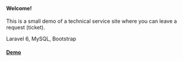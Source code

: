 
<h4>Welcome!</h4>
    <p>This is a small demo of a technical service site where you can leave a request (ticket).</p>
    <p>Laravel 6, MySQL, Bootstrap </p>
    <p><h4><a href="http://f0519786.xsph.ru/" target="_blank">Demo</a></h4></p>
